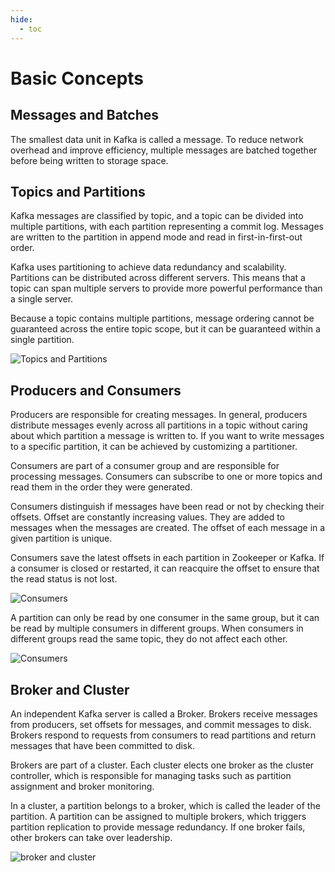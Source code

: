 ```yaml
---
hide:
  - toc
---
```


# Basic Concepts

## Messages and Batches

The smallest data unit in Kafka is called a message. To reduce network overhead and improve efficiency, multiple messages are batched together before being written to storage space.

## Topics and Partitions

Kafka messages are classified by topic, and a topic can be divided into multiple partitions, with each partition representing a commit log. Messages are written to the partition in append mode and read in first-in-first-out order.

Kafka uses partitioning to achieve data redundancy and scalability. Partitions can be distributed across different servers. This means that a topic can span multiple servers to provide more powerful performance than a single server.

Because a topic contains multiple partitions, message ordering cannot be guaranteed across the entire topic scope, but it can be guaranteed within a single partition.

![Topics and Partitions](https://docs.daocloud.io/daocloud-docs-images/docs/middleware/kafka/images/concept01.png)

## Producers and Consumers

Producers are responsible for creating messages. In general, producers distribute messages evenly across all partitions in a topic without caring about which partition a message is written to. If you want to write messages to a specific partition, it can be achieved by customizing a partitioner.

Consumers are part of a consumer group and are responsible for processing messages. Consumers can subscribe to one or more topics and read them in the order they were generated.

Consumers distinguish if messages have been read or not by checking their offsets. Offset are constantly increasing values. They are added to messages when the messages are created. The offset of each message in a given partition is unique.

Consumers save the latest offsets in each partition in Zookeeper or Kafka. If a consumer is closed or restarted, it can reacquire the offset to ensure that the read status is not lost.

![Consumers](https://docs.daocloud.io/daocloud-docs-images/docs/middleware/kafka/images/concept02.png)

A partition can only be read by one consumer in the same group, but it can be read by multiple consumers in different groups. When consumers in different groups read the same topic, they do not affect each other.

![Consumers](https://docs.daocloud.io/daocloud-docs-images/docs/middleware/kafka/images/concept03.png)

## Broker and Cluster

An independent Kafka server is called a Broker. Brokers receive messages from producers, set offsets for messages, and commit messages to disk. Brokers respond to requests from consumers to read partitions and return messages that have been committed to disk.

Brokers are part of a cluster. Each cluster elects one broker as the cluster controller, which is responsible for managing tasks such as partition assignment and broker monitoring.

In a cluster, a partition belongs to a broker, which is called the leader of the partition. A partition can be assigned to multiple brokers, which triggers partition replication to provide message redundancy. If one broker fails, other brokers can take over leadership.

![broker and cluster](https://docs.daocloud.io/daocloud-docs-images/docs/middleware/kafka/images/concept04.png)
